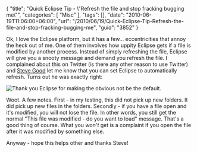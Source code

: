 {
	"title": "Quick Eclipse Tip - \\\"Refresh the file and stop fracking bugging me\\\"",
	"categories": [
		"Misc"
	],
	"tags": [],
	"date": "2010-06-19T11:06:00+06:00",
	"url": "/2010/06/19/Quick-Eclipse-Tip-Refresh-the-file-and-stop-fracking-bugging-me",
	"guid": "3852"
}

Ok, I love the Eclipse platform, but it has a few... eccentricities that annoy the heck out of me. One of them involves how uppity Eclipse gets if a file is modified by another process. Instead of simply refreshing the file, Eclipse will give you a snooty message and demand you refresh the file. I complained about this on Twitter (is there any other reason to use Twitter) and <a href="http://stevegood.org/">Steve Good</a> let me know that you can set Eclipse to automatically refresh. Turns out he was exactly right:

<p>

<img src="http://static.raymondcamden.com/images/refresh.png" title="Thank you Eclipse for making the obvious not be the default." />

<p>

Woot. A few notes. First - in my testing, this did not pick up new folders. It did pick up new files in the folders. Secondly - if you have a file open and it's modified, you will not lose the file. In other words, you still get the normal "This file was modified - do you want to load" message. That's a good thing of course. What you <i>won't</i> get is a complaint if you open the file after it was modified by something else.

<p>

Anyway - hope this helps other and thanks Steve!